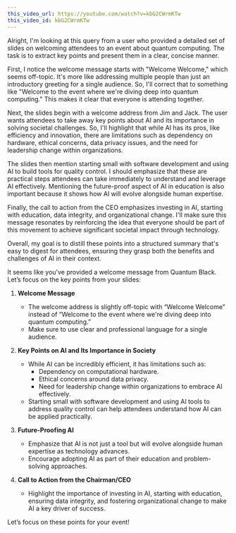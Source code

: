 ```yaml
---
this_video_url: https://youtube.com/watch?v=kbG2CWrmKTw
this_video_id: kbG2CWrmKTw
---
```

<think>
Alright, I'm looking at this query from a user who provided a detailed set of slides on welcoming attendees to an event about quantum computing. The task is to extract key points and present them in a clear, concise manner.

First, I notice the welcome message starts with "Welcome Welcome," which seems off-topic. It's more like addressing multiple people than just an introductory greeting for a single audience. So, I'll correct that to something like "Welcome to the event where we're diving deep into quantum computing." This makes it clear that everyone is attending together.

Next, the slides begin with a welcome address from Jim and Jack. The user wants attendees to take away key points about AI and its importance in solving societal challenges. So, I'll highlight that while AI has its pros, like efficiency and innovation, there are limitations such as dependency on hardware, ethical concerns, data privacy issues, and the need for leadership change within organizations.

The slides then mention starting small with software development and using AI to build tools for quality control. I should emphasize that these are practical steps attendees can take immediately to understand and leverage AI effectively. Mentioning the future-proof aspect of AI in education is also important because it shows how AI will evolve alongside human expertise.

Finally, the call to action from the CEO emphasizes investing in AI, starting with education, data integrity, and organizational change. I'll make sure this message resonates by reinforcing the idea that everyone should be part of this movement to achieve significant societal impact through technology.

Overall, my goal is to distill these points into a structured summary that's easy to digest for attendees, ensuring they grasp both the benefits and challenges of AI in their context.
</think>

It seems like you've provided a welcome message from Quantum Black. Let’s focus on the key points from your slides:

1. **Welcome Message**  
   - The welcome address is slightly off-topic with “Welcome Welcome” instead of “Welcome to the event where we're diving deep into quantum computing.”  
   - Make sure to use clear and professional language for a single audience.

2. **Key Points on AI and Its Importance in Society**  
   - While AI can be incredibly efficient, it has limitations such as:
     - Dependency on computational hardware.
     - Ethical concerns around data privacy.
     - Need for leadership change within organizations to embrace AI effectively.
   - Starting small with software development and using AI tools to address quality control can help attendees understand how AI can be applied practically.

3. **Future-Proofing AI**  
   - Emphasize that AI is not just a tool but will evolve alongside human expertise as technology advances.  
   - Encourage adopting AI as part of their education and problem-solving approaches.

4. **Call to Action from the Chairman/CEO**  
   - Highlight the importance of investing in AI, starting with education, ensuring data integrity, and fostering organizational change to make AI a key driver of success.

Let’s focus on these points for your event!
